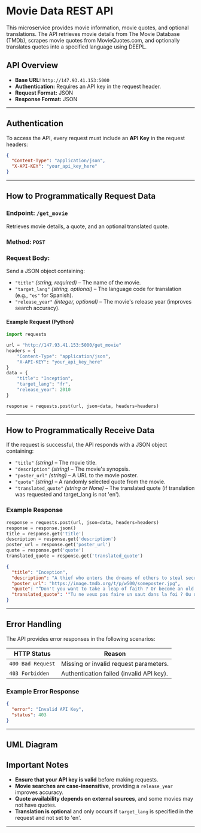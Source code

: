 # **Movie Data REST API**  

This microservice provides movie information, movie quotes, and optional translations. The API retrieves movie details from The Movie Database (TMDb), scrapes movie quotes from MovieQuotes.com, and optionally translates quotes into a specified language using DEEPL.  

## **API Overview**  
- **Base URL:** `http://147.93.41.153:5000`  
- **Authentication:** Requires an API key in the request header.  
- **Request Format:** JSON  
- **Response Format:** JSON  

---

## **Authentication**  
To access the API, every request must include an **API Key** in the request headers:  

```json
{
  "Content-Type": "application/json",
  "X-API-KEY": "your_api_key_here"
}
```

---

## **How to Programmatically Request Data**  
### **Endpoint: `/get_movie`**  
Retrieves movie details, a quote, and an optional translated quote.  

### **Method:** `POST`  
### **Request Body:**  
Send a JSON object containing:  
- `"title"` *(string, required)* – The name of the movie.  
- `"target_lang"` *(string, optional)* – The language code for translation (e.g., `"es"` for Spanish).  
- `"release_year"` *(integer, optional)* – The movie's release year (improves search accuracy).  

#### **Example Request (Python)**  

```python
import requests

url = "http://147.93.41.153:5000/get_movie"
headers = {
    "Content-Type": "application/json",
    "X-API-KEY": "your_api_key_here"
}
data = {
    "title": "Inception",
    "target_lang": "fr",
    "release_year": 2010
}

response = requests.post(url, json=data, headers=headers)
```

---

## **How to Programmatically Receive Data**  
If the request is successful, the API responds with a JSON object containing:  
- `"title"` *(string)* – The movie title.  
- `"description"` *(string)* – The movie's synopsis.  
- `"poster_url"` *(string)* – A URL to the movie poster.  
- `"quote"` *(string)* – A randomly selected quote from the movie.  
- `"translated_quote"` *(string or None)* – The translated quote (if translation was requested and target_lang is not 'en').  

### **Example Response**
```python
response = requests.post(url, json=data, headers=headers)
response = response.json()
title = response.get('title')
description = response.get('description')
poster_url = response.get('poster_url')
quote = response.get('quote')
translated_quote = response.get('translated_quote')
```

```json
{
  "title": "Inception",
  "description": "A thief who enters the dreams of others to steal secrets...",
  "poster_url": "https://image.tmdb.org/t/p/w500/someposter.jpg",
  "quote": "“Don't you want to take a leap of faith ? Or become an old man, filled with regret, waiting to die alone!”",
  "translated_quote": '"Tu ne veux pas faire un saut dans la foi ? Ou devenir un vieil homme, rempli de regrets, attendant de mourir seul !"'
}
```

---

## **Error Handling**  
The API provides error responses in the following scenarios:  

| HTTP Status | Reason |
|-------------|--------|
| `400 Bad Request` | Missing or invalid request parameters. |
| `403 Forbidden` | Authentication failed (invalid API key). |

### **Example Error Response**  

```json
{
  "error": "Invalid API Key",
  "status": 403
}
```

---
## **UML Diagram**

## **Important Notes**
- **Ensure that your API key is valid** before making requests.  
- **Movie searches are case-insensitive**, providing a `release_year` improves accuracy.  
- **Quote availability depends on external sources**, and some movies may not have quotes.  
- **Translation is optional** and only occurs if `target_lang` is specified in the request and not set to 'en'.  

---


